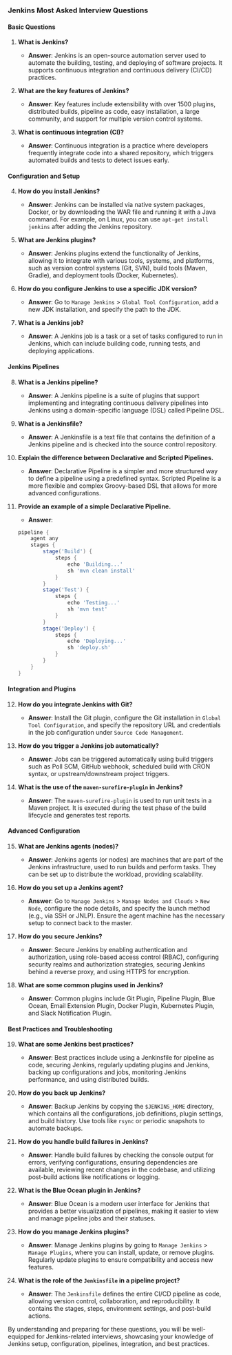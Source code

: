 ### Jenkins Most Asked Interview Questions

#### Basic Questions
1. **What is Jenkins?**
   - **Answer**: Jenkins is an open-source automation server used to automate the building, testing, and deploying of software projects. It supports continuous integration and continuous delivery (CI/CD) practices.

2. **What are the key features of Jenkins?**
   - **Answer**: Key features include extensibility with over 1500 plugins, distributed builds, pipeline as code, easy installation, a large community, and support for multiple version control systems.

3. **What is continuous integration (CI)?**
   - **Answer**: Continuous integration is a practice where developers frequently integrate code into a shared repository, which triggers automated builds and tests to detect issues early.

#### Configuration and Setup
4. **How do you install Jenkins?**
   - **Answer**: Jenkins can be installed via native system packages, Docker, or by downloading the WAR file and running it with a Java command. For example, on Linux, you can use `apt-get install jenkins` after adding the Jenkins repository.

5. **What are Jenkins plugins?**
   - **Answer**: Jenkins plugins extend the functionality of Jenkins, allowing it to integrate with various tools, systems, and platforms, such as version control systems (Git, SVN), build tools (Maven, Gradle), and deployment tools (Docker, Kubernetes).

6. **How do you configure Jenkins to use a specific JDK version?**
   - **Answer**: Go to `Manage Jenkins` > `Global Tool Configuration`, add a new JDK installation, and specify the path to the JDK.

7. **What is a Jenkins job?**
   - **Answer**: A Jenkins job is a task or a set of tasks configured to run in Jenkins, which can include building code, running tests, and deploying applications.

#### Jenkins Pipelines
8. **What is a Jenkins pipeline?**
   - **Answer**: A Jenkins pipeline is a suite of plugins that support implementing and integrating continuous delivery pipelines into Jenkins using a domain-specific language (DSL) called Pipeline DSL.

9. **What is a Jenkinsfile?**
   - **Answer**: A Jenkinsfile is a text file that contains the definition of a Jenkins pipeline and is checked into the source control repository.

10. **Explain the difference between Declarative and Scripted Pipelines.**
    - **Answer**: Declarative Pipeline is a simpler and more structured way to define a pipeline using a predefined syntax. Scripted Pipeline is a more flexible and complex Groovy-based DSL that allows for more advanced configurations.

11. **Provide an example of a simple Declarative Pipeline.**
    - **Answer**:
    ```groovy
    pipeline {
        agent any
        stages {
            stage('Build') {
                steps {
                    echo 'Building...'
                    sh 'mvn clean install'
                }
            }
            stage('Test') {
                steps {
                    echo 'Testing...'
                    sh 'mvn test'
                }
            }
            stage('Deploy') {
                steps {
                    echo 'Deploying...'
                    sh 'deploy.sh'
                }
            }
        }
    }
    ```

#### Integration and Plugins
12. **How do you integrate Jenkins with Git?**
    - **Answer**: Install the Git plugin, configure the Git installation in `Global Tool Configuration`, and specify the repository URL and credentials in the job configuration under `Source Code Management`.

13. **How do you trigger a Jenkins job automatically?**
    - **Answer**: Jobs can be triggered automatically using build triggers such as Poll SCM, GitHub webhook, scheduled build with CRON syntax, or upstream/downstream project triggers.

14. **What is the use of the `maven-surefire-plugin` in Jenkins?**
    - **Answer**: The `maven-surefire-plugin` is used to run unit tests in a Maven project. It is executed during the test phase of the build lifecycle and generates test reports.

#### Advanced Configuration
15. **What are Jenkins agents (nodes)?**
    - **Answer**: Jenkins agents (or nodes) are machines that are part of the Jenkins infrastructure, used to run builds and perform tasks. They can be set up to distribute the workload, providing scalability.

16. **How do you set up a Jenkins agent?**
    - **Answer**: Go to `Manage Jenkins` > `Manage Nodes and Clouds` > `New Node`, configure the node details, and specify the launch method (e.g., via SSH or JNLP). Ensure the agent machine has the necessary setup to connect back to the master.

17. **How do you secure Jenkins?**
    - **Answer**: Secure Jenkins by enabling authentication and authorization, using role-based access control (RBAC), configuring security realms and authorization strategies, securing Jenkins behind a reverse proxy, and using HTTPS for encryption.

18. **What are some common plugins used in Jenkins?**
    - **Answer**: Common plugins include Git Plugin, Pipeline Plugin, Blue Ocean, Email Extension Plugin, Docker Plugin, Kubernetes Plugin, and Slack Notification Plugin.

#### Best Practices and Troubleshooting
19. **What are some Jenkins best practices?**
    - **Answer**: Best practices include using a Jenkinsfile for pipeline as code, securing Jenkins, regularly updating plugins and Jenkins, backing up configurations and jobs, monitoring Jenkins performance, and using distributed builds.

20. **How do you back up Jenkins?**
    - **Answer**: Backup Jenkins by copying the `$JENKINS_HOME` directory, which contains all the configurations, job definitions, plugin settings, and build history. Use tools like `rsync` or periodic snapshots to automate backups.

21. **How do you handle build failures in Jenkins?**
    - **Answer**: Handle build failures by checking the console output for errors, verifying configurations, ensuring dependencies are available, reviewing recent changes in the codebase, and utilizing post-build actions like notifications or logging.

22. **What is the Blue Ocean plugin in Jenkins?**
    - **Answer**: Blue Ocean is a modern user interface for Jenkins that provides a better visualization of pipelines, making it easier to view and manage pipeline jobs and their statuses.

23. **How do you manage Jenkins plugins?**
    - **Answer**: Manage Jenkins plugins by going to `Manage Jenkins` > `Manage Plugins`, where you can install, update, or remove plugins. Regularly update plugins to ensure compatibility and access new features.

24. **What is the role of the `Jenkinsfile` in a pipeline project?**
    - **Answer**: The `Jenkinsfile` defines the entire CI/CD pipeline as code, allowing version control, collaboration, and reproducibility. It contains the stages, steps, environment settings, and post-build actions.

By understanding and preparing for these questions, you will be well-equipped for Jenkins-related interviews, showcasing your knowledge of Jenkins setup, configuration, pipelines, integration, and best practices.
